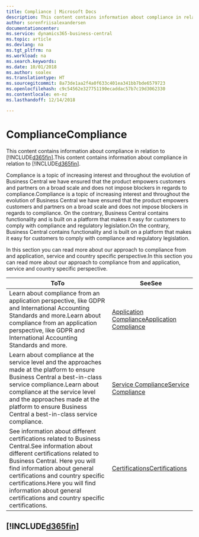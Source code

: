 ```yaml
---
title: Compliance | Microsoft Docs
description: This content contains information about compliance in relation to Business Central.
author: sorenfriisalexandersen
documentationcenter: 
ms.service: dynamics365-business-central
ms.topic: article
ms.devlang: na
ms.tgt_pltfrm: na
ms.workload: na
ms.search.keywords: 
ms.date: 10/01/2018
ms.author: soalex
ms.translationtype: HT
ms.sourcegitcommit: 8a73de1aa2f4a0f633c401ea341bb7bde6579723
ms.openlocfilehash: c9c54562e327751190ecaddac57b7c19d3062330
ms.contentlocale: en-nz
ms.lasthandoff: 12/14/2018

---
```

# <a name="compliance"></a><span data-ttu-id="43f51-103">Compliance</span><span class="sxs-lookup"><span data-stu-id="43f51-103">Compliance</span></span>
<span data-ttu-id="43f51-104">This content contains information about compliance in relation to [!INCLUDE[d365fin](../includes/d365fin_md.md)].</span><span class="sxs-lookup"><span data-stu-id="43f51-104">This content contains information about compliance in relation to [!INCLUDE[d365fin](../includes/d365fin_md.md)].</span></span>  

<span data-ttu-id="43f51-105">Compliance is a topic of increasing interest and throughout the evolution of Business Central we have ensured that the product empowers customers and partners on a broad scale and does not impose blockers in regards to compliance.</span><span class="sxs-lookup"><span data-stu-id="43f51-105">Compliance is a topic of increasing interest and throughout the evolution of Business Central we have ensured that the product empowers customers and partners on a broad scale and does not impose blockers in regards to compliance.</span></span> <span data-ttu-id="43f51-106">On the contrary, Business Central contains functionality and is built on a platform that makes it easy for customers to comply with compliance and regulatory legislation.</span><span class="sxs-lookup"><span data-stu-id="43f51-106">On the contrary, Business Central contains functionality and is built on a platform that makes it easy for customers to comply with compliance and regulatory legislation.</span></span>

<span data-ttu-id="43f51-107">In this section you can read more about our approach to compliance from and application, service and country specific perspective.</span><span class="sxs-lookup"><span data-stu-id="43f51-107">In this section you can read more about our approach to compliance from and application, service and country specific perspective.</span></span>

|<span data-ttu-id="43f51-108">**To**</span><span class="sxs-lookup"><span data-stu-id="43f51-108">**To**</span></span>|<span data-ttu-id="43f51-109">**See**</span><span class="sxs-lookup"><span data-stu-id="43f51-109">**See**</span></span>|  
|------------|-------------|  
|<span data-ttu-id="43f51-110">Learn about compliance from an application perspective, like GDPR and International Accounting Standards and more.</span><span class="sxs-lookup"><span data-stu-id="43f51-110">Learn about compliance from an application perspective, like GDPR and International Accounting Standards and more.</span></span>|[<span data-ttu-id="43f51-111">Application Compliance</span><span class="sxs-lookup"><span data-stu-id="43f51-111">Application Compliance</span></span>](compliance-application-compliance.md)|  
|<span data-ttu-id="43f51-112">Learn about compliance at the service level and the approaches made at the platform to ensure Business Central a best-in-class service compliance.</span><span class="sxs-lookup"><span data-stu-id="43f51-112">Learn about compliance at the service level and the approaches made at the platform to ensure Business Central a best-in-class service compliance.</span></span>|[<span data-ttu-id="43f51-113">Service Compliance</span><span class="sxs-lookup"><span data-stu-id="43f51-113">Service Compliance</span></span>](compliance-service-compliance.md)|  
|<span data-ttu-id="43f51-114">See information about different certifications related to Business Central.</span><span class="sxs-lookup"><span data-stu-id="43f51-114">See information about different certifications related to Business Central.</span></span> <span data-ttu-id="43f51-115">Here you will find information about general certifications and country specific certifications.</span><span class="sxs-lookup"><span data-stu-id="43f51-115">Here you will find information about general certifications and country specific certifications.</span></span>|[<span data-ttu-id="43f51-116">Certifications</span><span class="sxs-lookup"><span data-stu-id="43f51-116">Certifications</span></span>](compliance-certifications.md)|  

 ## [!INCLUDE[d365fin](../includes/free_trial_md.md)]  
 

